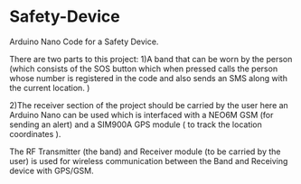 # Safety-Device
Arduino Nano Code for a Safety Device.


There are two parts to this project:
1)A band that can be worn by the person (which consists of the SOS button which when pressed calls the person whose number is registered in the code and also sends an SMS along with the current location. )

2)The receiver section of the project should be carried by the user here an Arduino Nano can be used which is interfaced with a NEO6M GSM (for sending an alert) and a SIM900A GPS module ( to track the location coordinates ).

The RF Transmitter (the band) and Receiver module (to be carried by the user) is used for wireless communication between the Band and Receiving device with GPS/GSM.


